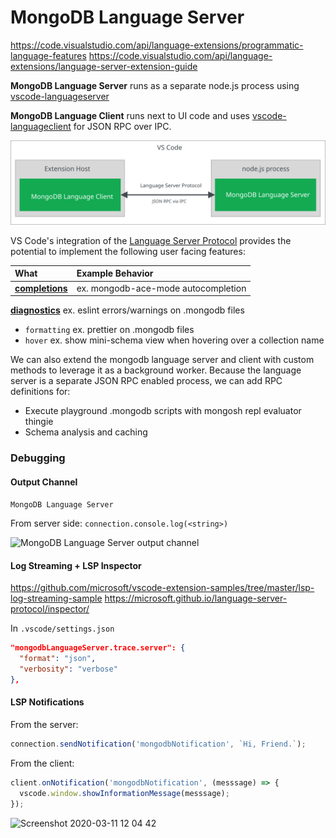 # MongoDB Language Server

https://code.visualstudio.com/api/language-extensions/programmatic-language-features
https://code.visualstudio.com/api/language-extensions/language-server-extension-guide

**MongoDB Language Server** runs as a separate node.js process using [vscode-languageserver](https://github.com/microsoft/vscode-languageserver-node/tree/master/server)

**MongoDB Language Client** runs next to UI code and uses [vscode-languageclient](https://github.com/microsoft/vscode-languageserver-node/tree/master/client) for JSON RPC over IPC.

![](./langserver-diagram.svg)

VS Code's integration of the [Language Server Protocol](https://microsoft.github.io/language-server-protocol) provides the potential to implement the following user facing features:

| What                                                                                                                                   | Example Behavior                    |
| :------------------------------------------------------------------------------------------------------------------------------------- | :---------------------------------- |
| **[completions](https://code.visualstudio.com/api/language-extensions/programmatic-language-features#show-code-completion-proposals)** | ex. mongodb-ace-mode autocompletion |

**[diagnostics](https://code.visualstudio.com/api/language-extensions/programmatic-language-features#provide-diagnostics)** ex. eslint errors/warnings on .mongodb files

- `formatting` ex. prettier on .mongodb files
- `hover` ex. show mini-schema view when hovering over a collection name

We can also extend the mongodb language server and client with custom methods to leverage it as a background worker. Because the language server is a separate JSON RPC enabled process, we can add RPC definitions for:

- Execute playground .mongodb scripts with mongosh repl evaluator thingie
- Schema analysis and caching

### Debugging

#### Output Channel

`MongoDB Language Server`

From server side: `connection.console.log(<string>)`

![MongoDB Language Server output channel](https://user-images.githubusercontent.com/23074/76441349-a489e980-6395-11ea-8247-50cfe9b3ff61.png)

#### Log Streaming + LSP Inspector

https://github.com/microsoft/vscode-extension-samples/tree/master/lsp-log-streaming-sample
https://microsoft.github.io/language-server-protocol/inspector/

In `.vscode/settings.json`

```json
"mongodbLanguageServer.trace.server": {
  "format": "json",
  "verbosity": "verbose"
},
```

#### LSP Notifications

From the server:

```javascript
connection.sendNotification('mongodbNotification', `Hi, Friend.`);
```

From the client:

```javascript
client.onNotification('mongodbNotification', (messsage) => {
  vscode.window.showInformationMessage(messsage);
});
```

![Screenshot 2020-03-11 12 04 42](https://user-images.githubusercontent.com/23074/76441224-74424b00-6395-11ea-8f28-f9e0387098e0.png)
